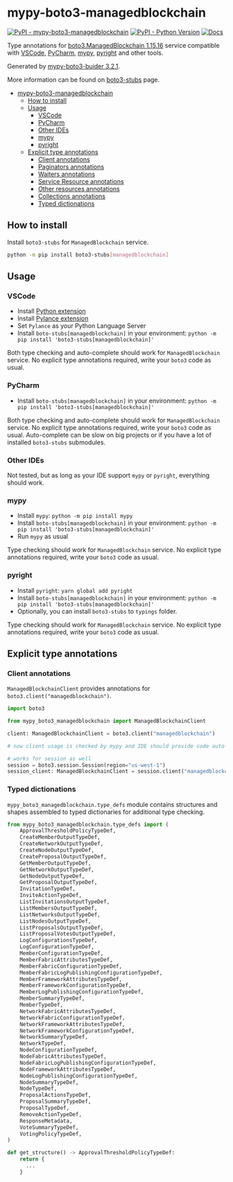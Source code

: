 # mypy-boto3-managedblockchain

[![PyPI - mypy-boto3-managedblockchain](https://img.shields.io/pypi/v/mypy-boto3-managedblockchain.svg?color=blue)](https://pypi.org/project/mypy-boto3-managedblockchain)
[![PyPI - Python Version](https://img.shields.io/pypi/pyversions/mypy-boto3-managedblockchain.svg?color=blue)](https://pypi.org/project/mypy-boto3-managedblockchain)
[![Docs](https://img.shields.io/readthedocs/mypy-boto3-builder.svg?color=blue)](https://mypy-boto3-builder.readthedocs.io/)

Type annotations for
[boto3.ManagedBlockchain 1.15.16](https://boto3.amazonaws.com/v1/documentation/api/1.15.16/reference/services/managedblockchain.html#ManagedBlockchain) service
compatible with
[VSCode](https://code.visualstudio.com/),
[PyCharm](https://www.jetbrains.com/pycharm/),
[mypy](https://github.com/python/mypy),
[pyright](https://github.com/microsoft/pyright)
and other tools.

Generated by [mypy-boto3-buider 3.2.1](https://github.com/vemel/mypy_boto3_builder).

More information can be found on [boto3-stubs](https://pypi.org/project/boto3-stubs/) page.

- [mypy-boto3-managedblockchain](#mypy-boto3-managedblockchain)
  - [How to install](#how-to-install)
  - [Usage](#usage)
    - [VSCode](#vscode)
    - [PyCharm](#pycharm)
    - [Other IDEs](#other-ides)
    - [mypy](#mypy)
    - [pyright](#pyright)
  - [Explicit type annotations](#explicit-type-annotations)
    - [Client annotations](#client-annotations)
    - [Paginators annotations](#paginators-annotations)
    - [Waiters annotations](#waiters-annotations)
    - [Service Resource annotations](#service-resource-annotations)
    - [Other resources annotations](#other-resources-annotations)
    - [Collections annotations](#collections-annotations)
    - [Typed dictionations](#typed-dictionations)

## How to install

Install `boto3-stubs` for `ManagedBlockchain` service.

```bash
python -m pip install boto3-stubs[managedblockchain]
```

## Usage

### VSCode

- Install [Python extension](https://marketplace.visualstudio.com/items?itemName=ms-python.python)
- Install [Pylance extension](https://marketplace.visualstudio.com/items?itemName=ms-python.vscode-pylance)
- Set `Pylance` as your Python Language Server
- Install `boto-stubs[managedblockchain]` in your environment: `python -m pip install 'boto3-stubs[managedblockchain]'`

Both type checking and auto-complete should work for `ManagedBlockchain` service.
No explicit type annotations required, write your `boto3` code as usual.

### PyCharm

- Install `boto-stubs[managedblockchain]` in your environment: `python -m pip install 'boto3-stubs[managedblockchain]'`

Both type checking and auto-complete should work for `ManagedBlockchain` service.
No explicit type annotations required, write your `boto3` code as usual.
Auto-complete can be slow on big projects or if you have a lot of installed `boto3-stubs` submodules.

### Other IDEs

Not tested, but as long as your IDE support `mypy` or `pyright`, everything should work.

### mypy

- Install `mypy`: `python -m pip install mypy`
- Install `boto-stubs[managedblockchain]` in your environment: `python -m pip install 'boto3-stubs[managedblockchain]'`
- Run `mypy` as usual

Type checking should work for `ManagedBlockchain` service.
No explicit type annotations required, write your `boto3` code as usual.

### pyright

- Install `pyright`: `yarn global add pyright`
- Install `boto-stubs[managedblockchain]` in your environment: `python -m pip install 'boto3-stubs[managedblockchain]'`
- Optionally, you can install `boto3-stubs` to `typings` folder.

Type checking should work for `ManagedBlockchain` service.
No explicit type annotations required, write your `boto3` code as usual.

## Explicit type annotations

### Client annotations

`ManagedBlockchainClient` provides annotations for `boto3.client("managedblockchain")`.

```python
import boto3

from mypy_boto3_managedblockchain import ManagedBlockchainClient

client: ManagedBlockchainClient = boto3.client("managedblockchain")

# now client usage is checked by mypy and IDE should provide code auto-complete

# works for session as well
session = boto3.session.Session(region="us-west-1")
session_client: ManagedBlockchainClient = session.client("managedblockchain")
```








### Typed dictionations

`mypy_boto3_managedblockchain.type_defs` module contains structures and shapes assembled
to typed dictionaries for additional type checking.

```python
from mypy_boto3_managedblockchain.type_defs import (
    ApprovalThresholdPolicyTypeDef,
    CreateMemberOutputTypeDef,
    CreateNetworkOutputTypeDef,
    CreateNodeOutputTypeDef,
    CreateProposalOutputTypeDef,
    GetMemberOutputTypeDef,
    GetNetworkOutputTypeDef,
    GetNodeOutputTypeDef,
    GetProposalOutputTypeDef,
    InvitationTypeDef,
    InviteActionTypeDef,
    ListInvitationsOutputTypeDef,
    ListMembersOutputTypeDef,
    ListNetworksOutputTypeDef,
    ListNodesOutputTypeDef,
    ListProposalsOutputTypeDef,
    ListProposalVotesOutputTypeDef,
    LogConfigurationsTypeDef,
    LogConfigurationTypeDef,
    MemberConfigurationTypeDef,
    MemberFabricAttributesTypeDef,
    MemberFabricConfigurationTypeDef,
    MemberFabricLogPublishingConfigurationTypeDef,
    MemberFrameworkAttributesTypeDef,
    MemberFrameworkConfigurationTypeDef,
    MemberLogPublishingConfigurationTypeDef,
    MemberSummaryTypeDef,
    MemberTypeDef,
    NetworkFabricAttributesTypeDef,
    NetworkFabricConfigurationTypeDef,
    NetworkFrameworkAttributesTypeDef,
    NetworkFrameworkConfigurationTypeDef,
    NetworkSummaryTypeDef,
    NetworkTypeDef,
    NodeConfigurationTypeDef,
    NodeFabricAttributesTypeDef,
    NodeFabricLogPublishingConfigurationTypeDef,
    NodeFrameworkAttributesTypeDef,
    NodeLogPublishingConfigurationTypeDef,
    NodeSummaryTypeDef,
    NodeTypeDef,
    ProposalActionsTypeDef,
    ProposalSummaryTypeDef,
    ProposalTypeDef,
    RemoveActionTypeDef,
    ResponseMetadata,
    VoteSummaryTypeDef,
    VotingPolicyTypeDef,
)

def get_structure() -> ApprovalThresholdPolicyTypeDef:
    return {
      ...
    }
```
